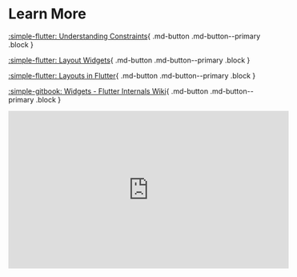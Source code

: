 # Learn More

[:simple-flutter: Understanding Constraints](https://docs.flutter.dev/development/ui/layout/constraints){ .md-button .md-button--primary .block }

[:simple-flutter: Layout Widgets](https://docs.flutter.dev/development/ui/widgets/layout){ .md-button .md-button--primary .block }

[:simple-flutter: Layouts in Flutter](https://docs.flutter.dev/development/ui/layout){ .md-button .md-button--primary .block }

[:simple-gitbook: Widgets - Flutter Internals Wiki](https://flutter.megathink.com/data-model/widgets){ .md-button .md-button--primary .block }

<iframe width="560" height="315" src="https://www.youtube.com/embed/zmbmrw07qBc" title="YouTube video player" frameborder="0" allow="accelerometer; autoplay; clipboard-write; encrypted-media; gyroscope; picture-in-picture" allowfullscreen></iframe>
